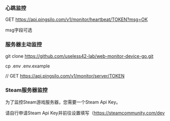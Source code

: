 ### 心跳监控

GET https://api.pingsilo.com/v1/monitor/heartbeat/TOKEN?msg=OK

msg字段可选

### 服务器主动监控

git clone https://github.com/useless42-lab/web-monitor-device-go.git

cp .env .env.example

// GET https://api.pingsilo.com/v1/monitor/server/TOKEN

### Steam服务器监控

为了监控Steam游戏服务器，您需要一个Steam Api Key。

请自行申请Steam Api Key并前往设置填写（https://steamcommunity.com/dev


